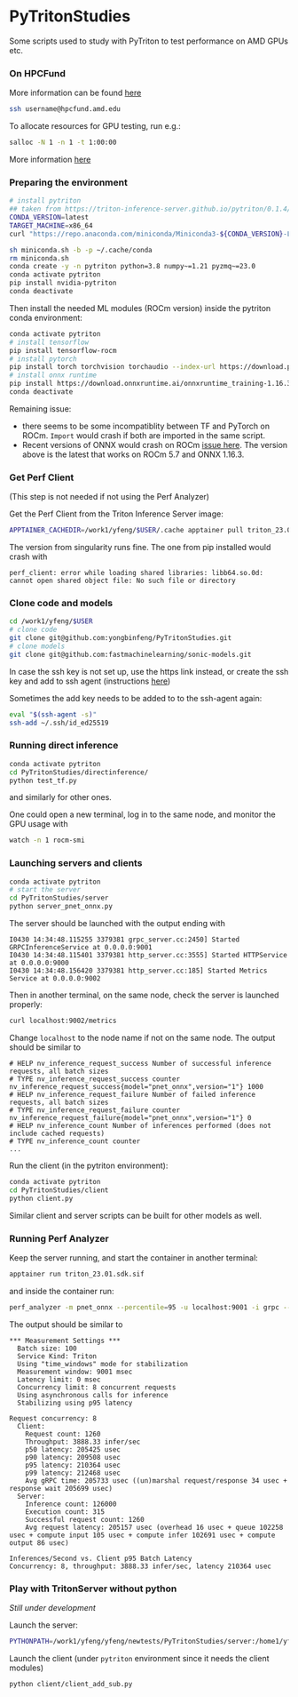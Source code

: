 # PyTritonStudies

Some scripts used to study with PyTriton to test performance on AMD GPUs etc.

### On HPCFund
More information can be found [here](https://amdresearch.github.io/hpcfund/access.html#login-node)
```sh
ssh username@hpcfund.amd.edu
```
To allocate resources for GPU testing, run e.g.:
```sh
salloc -N 1 -n 1 -t 1:00:00
```
More information [here](https://amdresearch.github.io/hpcfund/jobs.html#batch-job-submission)


### Preparing the environment

```sh
# install pytriton
## taken from https://triton-inference-server.github.io/pytriton/0.1.4/installation/
CONDA_VERSION=latest
TARGET_MACHINE=x86_64
curl "https://repo.anaconda.com/miniconda/Miniconda3-${CONDA_VERSION}-Linux-${TARGET_MACHINE}.sh" --output miniconda.sh

sh miniconda.sh -b -p ~/.cache/conda
rm miniconda.sh
conda create -y -n pytriton python=3.8 numpy~=1.21 pyzmq~=23.0
conda activate pytriton
pip install nvidia-pytriton
conda deactivate
```

Then install the needed ML modules (ROCm version) inside the pytriton conda environment:
```sh  
conda activate pytriton
# install tensorflow
pip install tensorflow-rocm
# install pytorch
pip install torch torchvision torchaudio --index-url https://download.pytorch.org/whl/rocm5.7
# install onnx runtime
pip install https://download.onnxruntime.ai/onnxruntime_training-1.16.3%2Brocm55-cp38-cp38-manylinux_2_17_x86_64.manylinux2014_x86_64.whl
conda deactivate
```

Remaining issue: 
- there seems to be some incompatiblity between TF and PyTorch on ROCm. `Import` would crash if both are imported in the same script.
- Recent versions of ONNX would crash on ROCm [issue here](https://github.com/microsoft/onnxruntime/issues/20203). The version above is the latest that works on ROCm 5.7 and ONNX 1.16.3.

### Get Perf Client
(This step is not needed if not using the Perf Analyzer)

Get the Perf Client from the Triton Inference Server image:
```sh
APPTAINER_CACHEDIR=/work1/yfeng/$USER/.cache apptainer pull triton_23.01.sdk.sif docker://nvcr.io/nvidia/tritonserver:23.01-py3-sdk
```
The version from singularity runs fine. The one from pip installed would crash with 
```log
perf_client: error while loading shared libraries: libb64.so.0d: cannot open shared object file: No such file or directory
```

### Clone code and models
```sh
cd /work1/yfeng/$USER
# clone code
git clone git@github.com:yongbinfeng/PyTritonStudies.git
# clone models
git clone git@github.com:fastmachinelearning/sonic-models.git
```
In case the ssh key is not set up, use the https link instead, or create the ssh key and add to ssh agent (instructions [here](https://docs.github.com/en/authentication/connecting-to-github-with-ssh/generating-a-new-ssh-key-and-adding-it-to-the-ssh-agent))

Sometimes the add key needs to be added to to the ssh-agent again:
```sh
eval "$(ssh-agent -s)"
ssh-add ~/.ssh/id_ed25519
```

### Running direct inference

```sh
conda activate pytriton
cd PyTritonStudies/directinference/
python test_tf.py
```
and similarly for other ones.

One could open a new terminal, log in to the same node, and monitor the GPU usage with
```sh
watch -n 1 rocm-smi
```

### Launching servers and clients
```sh
conda activate pytriton
# start the server
cd PyTritonStudies/server
python server_pnet_onnx.py
```
The server should be launched with the output ending with
```log
I0430 14:34:48.115255 3379381 grpc_server.cc:2450] Started GRPCInferenceService at 0.0.0.0:9001
I0430 14:34:48.115401 3379381 http_server.cc:3555] Started HTTPService at 0.0.0.0:9000
I0430 14:34:48.156420 3379381 http_server.cc:185] Started Metrics Service at 0.0.0.0:9002
```
Then in another terminal, on the same node, check the server is launched properly:
```sh
curl localhost:9002/metrics
```
Change `localhost` to the node name if not on the same node. The output should be similar to
```log
# HELP nv_inference_request_success Number of successful inference requests, all batch sizes
# TYPE nv_inference_request_success counter
nv_inference_request_success{model="pnet_onnx",version="1"} 1000
# HELP nv_inference_request_failure Number of failed inference requests, all batch sizes
# TYPE nv_inference_request_failure counter
nv_inference_request_failure{model="pnet_onnx",version="1"} 0
# HELP nv_inference_count Number of inferences performed (does not include cached requests)
# TYPE nv_inference_count counter
...
```
Run the client (in the pytriton environment):
```sh
conda activate pytriton
cd PyTritonStudies/client
python client.py
```
Similar client and server scripts can be built for other models as well.

### Running Perf Analyzer
Keep the server running, and start the container in another terminal:
```sh
apptainer run triton_23.01.sdk.sif
```
and inside the container run:
```sh
perf_analyzer -m pnet_onnx --percentile=95 -u localhost:9001 -i grpc --async -p 9001 --concurrency-range 8:8 -b 100 --shape INPUT_1:2,50 --shape INPUT_2:20,50 --shape INPUT_3:1,50 --shape INPUT_4:2,4 --shape INPUT_5:11,4 --shape INPUT_6:1,4
```
The output should be similar to
```log
*** Measurement Settings ***
  Batch size: 100
  Service Kind: Triton
  Using "time_windows" mode for stabilization
  Measurement window: 9001 msec
  Latency limit: 0 msec
  Concurrency limit: 8 concurrent requests
  Using asynchronous calls for inference
  Stabilizing using p95 latency

Request concurrency: 8
  Client: 
    Request count: 1260
    Throughput: 3888.33 infer/sec
    p50 latency: 205425 usec
    p90 latency: 209508 usec
    p95 latency: 210364 usec
    p99 latency: 212468 usec
    Avg gRPC time: 205733 usec ((un)marshal request/response 34 usec + response wait 205699 usec)
  Server: 
    Inference count: 126000
    Execution count: 315
    Successful request count: 1260
    Avg request latency: 205157 usec (overhead 16 usec + queue 102258 usec + compute input 105 usec + compute infer 102691 usec + compute output 86 usec)

Inferences/Second vs. Client p95 Batch Latency
Concurrency: 8, throughput: 3888.33 infer/sec, latency 210364 usec
```

### Play with TritonServer without python

*Still under development*

Launch the server:
```sh
PYTHONPATH=/work1/yfeng/yfeng/newtests/PyTritonStudies/server:/home1/yfeng/work/.cache/conda/envs/pytriton/lib/python38.zip:/home1/yfeng/work/.cache/conda/envs/pytriton/lib/python3.8:/home1/yfeng/work/.cache/conda/envs/pytriton/lib/python3.8/lib-dynload:/home1/yfeng/work/.cache/conda/envs/pytriton/lib/python3.8/site-packages /home1/yfeng/work/.cache/conda/envs/pytriton/lib/python3.8/site-packages/pytriton/tritonserver/bin/tritonserver --log-verbose 10000 --http-port 9004 --grpc-port 9005 --metrics-port 9006 --backend-config python,shm-region-prefix-name=pytrtion3285102-96eaafbb --backend-config python,shm-default-byte-size=4194304 --backend-config python,shm-growth-byte-size=1048576 --model-repository /work1/yfeng/yfeng/newtests/PyTritonStudies/models_python  --backend-directory /home1/yfeng/work/.cache/conda/envs/pytriton/lib/python3.8/site-packages/pytriton/tritonserver/backends --cache-directory /home1/yfeng/work/.cache/conda/envs/pytriton/lib/python3.8/site-packages/pytriton/tritonserver/caches
```

Launch the client (under `pytriton` environment since it needs the client modules)
```sh
python client/client_add_sub.py
```
